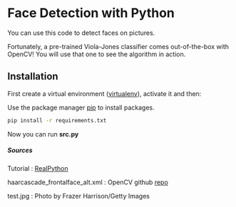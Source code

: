 # Face Detection with Python

You can use this code to detect faces on pictures.

Fortunately, a pre-trained Viola-Jones classifier comes out-of-the-box with OpenCV! You will use that one to see the algorithm in action.

## Installation

First create a virtual environment ([virtualenv](https://docs.python.org/3/tutorial/venv.html)), activate it and then:

Use the package manager [pip](https://pip.pypa.io/en/stable/) to install packages.

```bash
pip install -r requirements.txt
```

Now you can run **src.py**

##### Sources

Tutorial : [RealPython](https://realpython.com/courses/traditional-face-detection-python/)

haarcascade_frontalface_alt.xml : OpenCV github [repo](https://github.com/opencv/opencv/tree/master/data/haarcascades)

test.jpg : Photo by Frazer Harrison/Getty Images
